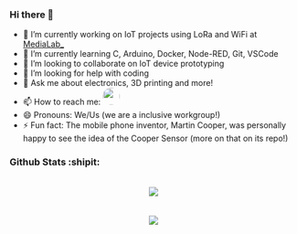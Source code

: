 ### Hi there 👋

- 🔭 I’m currently working on IoT projects using LoRa and WiFi at [MediaLab_](https://www.medialab-uniovi.es/)
- 🌱 I’m currently learning C, Arduino, Docker, Node-RED, Git, VSCode
- 👯 I’m looking to collaborate on IoT device prototyping
- 🤔 I’m looking for help with coding
- 💬 Ask me about electronics, 3D printing and more!
- 📫 How to reach me: <a href="url"><img src="https://img.shields.io/badge/-Gmail-c14438?style=for-the-badge&logo=Gmail&logoColor=white&link=mailto:medialablpwan@gmail.com" height="auto" width="30" style="border-radius:50%"></a>
- 😄 Pronouns: We/Us (we are a inclusive workgroup!)
- ⚡ Fun fact: The mobile phone inventor, Martin Cooper, was personally happy to see the idea of the Cooper Sensor (more on that on its repo!)

### Github Stats :shipit:

<br/>
<div align="center"> 
 <img src="https://github-readme-stats.vercel.app/api?username=medialablpwan&show_icons=true&theme=dracula&hide_title=true">
</div>
<br/>
<br/>
 <div align="center"> 
  <img src="https://github-readme-stats.vercel.app/api/top-langs/?username=medialablpwan&langs_count=8&show_icons=true&theme=dracula">
</div>

<!--
**medialablpwan/medialablpwan** is a ✨ _special_ ✨ repository because its `README.md` (this file) appears on your GitHub profile.

Here are some ideas to get you started:

- 🔭 I’m currently working on ...
- 🌱 I’m currently learning ...
- 👯 I’m looking to collaborate on ...
- 🤔 I’m looking for help with ...
- 💬 Ask me about ...
- 📫 How to reach me: ...
- 😄 Pronouns: ...
- ⚡ Fun fact: ...
-->
